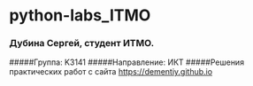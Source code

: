 # python-labs_ITMO
### Дубина Сергей, студент ИТМО.
#####Группа: K3141
#####Направление: ИКТ
#####Решения практических работ с сайта https://dementiy.github.io
